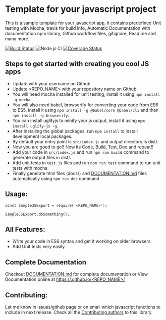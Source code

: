 # Template for your javascript project
This is a sample template for your javascript app, it contains predefined Unit testing with Mocha, travis for build info, Automatic Documentation with documentation npm library, Github workflow files, gitignore, Read me and many more.

[![Build Status](https://travis-ci.com/<USERNAME>/<REPO_NAME>.svg?branch=main)](https://travis-ci.com/<USERNAME>/<REPO_NAME>)
![Node.js CI](https://github.com/<USERNAME>/<REPO_NAME>/workflows/Node.js%20CI/badge.svg?branch=main)
[![Coverage Status](https://coveralls.io/repos/github/<USERNAME>/<REPO_NAME>/badge.svg?branch=main)](https://coveralls.io/github/<USERNAME>/<REPO_NAME>?branch=main)

## Steps to get started with creating you cool JS apps
- Update <USERNAME> with your username on Github.
- Update <REPO_NAME> with your repository name on Github.
- You will need mocha installed for unit testing, install it using `npm install -g mocha`.
- You will also need babel, browserify for converting your code from ES6 to ES5, install it using `npm install -g @babel/core @babel/cli` and then `npm install -g browserify`.
- You can install uglifyjs to minify your js output, install it using `npm install uglify-js -g`.
- After installing the global packages, run `npm install` to install development local packages.
- By default your entry point is `src/index.js` and output directory is dist/.
- Now you are good to go!! Now its Code, Build, Test, Doc and repeat!!
- Add your code in `src/index.js` and run `npm run build` command to generate output files in dist/.
- Add unit tests in `test.js` files and run `npm run test` command to run unit tests with mocha.
- Finally generate html files (docs/) and [DOCUMENTATION.md](DOCUMENTATION.md) files automatically using `npm run doc` command.

## Usage:
```
const SampleJSExport = require('<REPO_NAME>');
```
```
SampleJSExport.doSomething();
```
## All Features:
- Write your code in ES6 syntax and get it working on older browsers.
- Add Unit tests very easily.

## Complete Documentation
Checkout [DOCUMENTATION.md](DOCUMENTATION.md) for complete documentation or View Documentation online at [https://<USERNAME>.github.io/<REPO_NAME>/](https://<USERNAME>.github.io/<REPO_NAME>/)

## Contributing:
Let me know in issues/github page or on email which javascript functions to include in next release.
Check all the [Contributing authors](CONTRIBUTING.md) to this library.